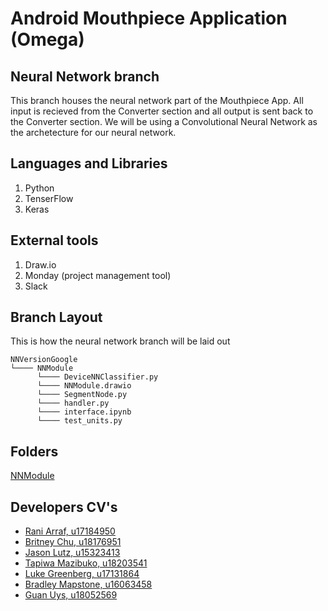 # Android Mouthpiece Application (Omega)
## Neural Network branch
This branch houses the neural network part of the Mouthpiece App. All input is recieved from the Converter section and all output is sent back to the Converter section. We will be using a Convolutional Neural Network as the archetecture for our neural network. 

## Languages and Libraries
1. Python
2. TenserFlow
3. Keras

## External tools
1. Draw.io
2. Monday (project management tool)
3. Slack

## Branch Layout
This is how the neural network branch will be laid out
```
NNVersionGoogle
└──── NNModule
      └──── DeviceNNClassifier.py
      └──── NNModule.drawio
      └──── SegmentNode.py
      └──── handler.py
      └──── interface.ipynb
      └──── test_units.py
```

## Folders

[NNModule](https://github.com/RashFever/Mouthpiece/blob/NNVersionGoogle/NNModule)

## Developers CV's
* [Rani Arraf, u17184950](https://RaniArraf.github.io)
* [Britney Chu, u18176951](https://BritneyChu.github.io)
* [Jason Lutz, u15323413](https://jay-lutz.github.io)
* [Tapiwa Mazibuko, u18203541](https://Tapiwamazibuko.github.io)
* [Luke Greenberg, u17131864](https://openbracketret.github.io)
* [Bradley Mapstone, u16063458](https://bradez-of-map-n-stone.github.io/)
* [Guan Uys, u18052569](https://mruys.github.io/)

